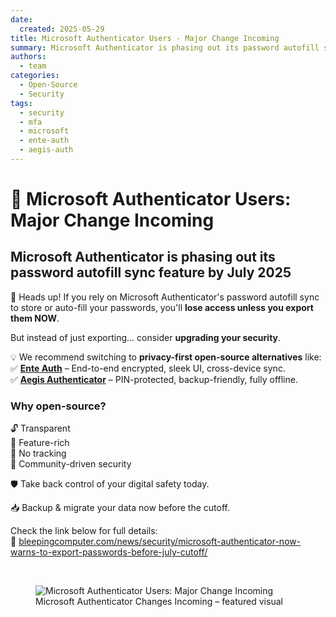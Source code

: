 ```yaml
---
date:
  created: 2025-05-29
title: Microsoft Authenticator Users - Major Change Incoming
summary: Microsoft Authenticator is phasing out its password autofill sync feature by July 2025.
authors:
  - team
categories:
  - Open-Source
  - Security
tags:
  - security
  - mfa
  - microsoft
  - ente-auth
  - aegis-auth
---
```


# 🔐 Microsoft Authenticator Users: Major Change Incoming

## Microsoft Authenticator is phasing out its password autofill sync feature by July 2025

🚨 Heads up! If you rely on Microsoft Authenticator's password autofill sync to store or auto-fill your passwords, you'll **lose access unless you export them NOW**.

But instead of just exporting... consider **upgrading your security**.

💡 We recommend switching to **privacy-first open-source alternatives** like:  
✅ **[Ente Auth](https://ente.io/auth/)** – End-to-end encrypted, sleek UI, cross-device sync.  
✅ **[Aegis Authenticator](https://getaegis.app/)** – PIN-protected, backup-friendly, fully offline.

<!-- more -->

### Why open-source?

🔓 Transparent  
📱 Feature-rich  
🚫 No tracking  
🧠 Community-driven security

🛡 Take back control of your digital safety today.

📥 Backup & migrate your data now before the cutoff.

Check the link below for full details:  
🔗 [bleepingcomputer.com/news/security/microsoft-authenticator-now-warns-to-export-passwords-before-july-cutoff/](https://www.bleepingcomputer.com/news/security/microsoft-authenticator-now-warns-to-export-passwords-before-july-cutoff/)

&nbsp;

<figure class="poster-figure">
  <img src="/img/msauth-promo.png" alt="Microsoft Authenticator Users: Major Change Incoming">
  <figcaption>Microsoft Authenticator Changes Incoming – featured visual</figcaption>
</figure>

<!-- cspell:ignore ente -->
